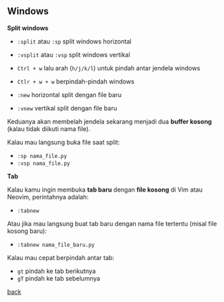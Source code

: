 ## Windows
**Split windows**
- `:split` atau `:sp` split windows horizontal
- `:vsplit` atau `:vsp` split windows vertikal

- `Ctrl + w` lalu arah (`h/j/k/l`) untuk pindah antar jendela windows
- `Ctlr + w + w` berpindah-pindah windows

- `:new` horizontal split dengan file baru
- `:vnew` vertikal split dengan file baru

Keduanya akan membelah jendela sekarang menjadi dua **buffer kosong** (kalau tidak diikuti nama file).  

Kalau mau langsung buka file saat split:
- `:sp nama_file.py`
- `:vsp nama_file.py`

**Tab**

Kalau kamu ingin membuka **tab baru** dengan **file kosong** di Vim atau Neovim, perintahnya adalah:
- `:tabnew`

Atau jika mau langsung buat tab baru dengan nama file tertentu (misal file kosong baru):
- `:tabnew nama_file_baru.py`

Kalau mau cepat berpindah antar tab:
- `gt` pindah ke tab berikutnya
- `gT` pindah ke tab sebelumnya

[back](./)
